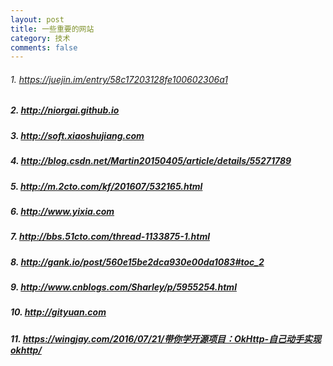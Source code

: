 ```yaml
---
layout: post
title: 一些重要的网站
category: 技术
comments: false
---
```


###### 1. <https://juejin.im/entry/58c17203128fe100602306a1>

##### 2. <http://niorgai.github.io>

##### 3. <http://soft.xiaoshujiang.com>

##### 4. <http://blog.csdn.net/Martin20150405/article/details/55271789>

##### 5. <http://m.2cto.com/kf/201607/532165.html>

##### 6. <http://www.yixia.com>

##### 7. <http://bbs.51cto.com/thread-1133875-1.html>

##### 8. <http://gank.io/post/560e15be2dca930e00da1083#toc_2>

##### 9. <http://www.cnblogs.com/Sharley/p/5955254.html>

##### 10. <http://gityuan.com>

##### 11. <https://wingjay.com/2016/07/21/带你学开源项目：OkHttp-自己动手实现okhttp/>







